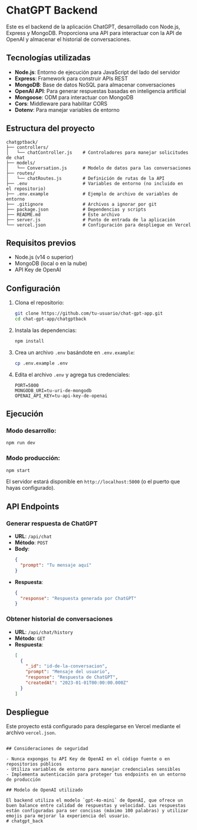 ﻿# ChatGPT Backend

Este es el backend de la aplicación ChatGPT, desarrollado con Node.js, Express y MongoDB. Proporciona una API para interactuar con la API de OpenAI y almacenar el historial de conversaciones.

## Tecnologías utilizadas

- **Node.js**: Entorno de ejecución para JavaScript del lado del servidor
- **Express**: Framework para construir APIs REST
- **MongoDB**: Base de datos NoSQL para almacenar conversaciones
- **OpenAI API**: Para generar respuestas basadas en inteligencia artificial
- **Mongoose**: ODM para interactuar con MongoDB
- **Cors**: Middleware para habilitar CORS
- **Dotenv**: Para manejar variables de entorno

## Estructura del proyecto

```
chatgptback/
├── controllers/
│   └── chatController.js    # Controladores para manejar solicitudes de chat
├── models/
│   └── Conversation.js      # Modelo de datos para las conversaciones
├── routes/
│   └── chatRoutes.js        # Definición de rutas de la API
├── .env                     # Variables de entorno (no incluido en  el repositorio)
├── .env.example             # Ejemplo de archivo de variables de entorno
├── .gitignore               # Archivos a ignorar por git
├── package.json             # Dependencias y scripts
├── README.md                # Este archivo
├── server.js                # Punto de entrada de la aplicación
└── vercel.json              # Configuración para despliegue en Vercel
```

## Requisitos previos

- Node.js (v14 o superior)
- MongoDB (local o en la nube)
- API Key de OpenAI

## Configuración

1. Clona el repositorio:
   ```bash
   git clone https://github.com/tu-usuario/chat-gpt-app.git
   cd chat-gpt-app/chatgptback
   ```

2. Instala las dependencias:
   ```bash
   npm install
   ```

3. Crea un archivo `.env` basándote en `.env.example`:
   ```bash
   cp .env.example .env
   ```

4. Edita el archivo `.env` y agrega tus credenciales:
   ```
   PORT=5000
   MONGODB_URI=tu-uri-de-mongodb
   OPENAI_API_KEY=tu-api-key-de-openai
   ```

## Ejecución

### Modo desarrollo:
```bash
npm run dev
```

### Modo producción:
```bash
npm start
```

El servidor estará disponible en `http://localhost:5000` (o el puerto que hayas configurado).

## API Endpoints

### Generar respuesta de ChatGPT
- **URL**: `/api/chat`
- **Método**: `POST`
- **Body**:
  ```json
  {
    "prompt": "Tu mensaje aquí"
  }
  ```
- **Respuesta**:
  ```json
  {
    "response": "Respuesta generada por ChatGPT"
  }
  ```

### Obtener historial de conversaciones
- **URL**: `/api/chat/history`
- **Método**: `GET`
- **Respuesta**:
  ```json
  [
    {
      "_id": "id-de-la-conversacion",
      "prompt": "Mensaje del usuario",
      "response": "Respuesta de ChatGPT",
      "createdAt": "2023-01-01T00:00:00.000Z"
    }
  ]
  ```

## Despliegue

Este proyecto está configurado para desplegarse en Vercel mediante el archivo `vercel.json`. 
   ```

## Consideraciones de seguridad

- Nunca expongas tu API Key de OpenAI en el código fuente o en repositorios públicos
- Utiliza variables de entorno para manejar credenciales sensibles
- Implementa autenticación para proteger tus endpoints en un entorno de producción

## Modelo de OpenAI utilizado

El backend utiliza el modelo `gpt-4o-mini` de OpenAI, que ofrece un buen balance entre calidad de respuestas y velocidad. Las respuestas están configuradas para ser concisas (máximo 100 palabras) y utilizar emojis para mejorar la experiencia del usuario.
#   c h a t g p t _ b a c k  
 
